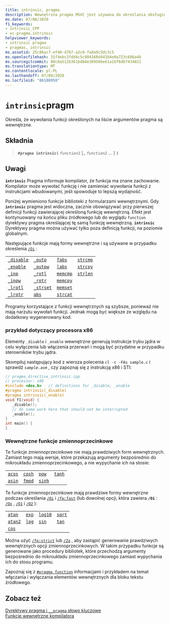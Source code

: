 ```yaml
---
title: intrinsic, pragma
description: Wewnętrzna pragma MSVC jest używana do określania obsługiwanych funkcji wewnętrznych do użycia jako elementy wewnętrzne.
ms.date: 07/08/2020
f1_keywords:
- intrinsic_CPP
- vc-pragma.intrinsic
helpviewer_keywords:
- intrinsic pragma
- pragmas, intrinsic
ms.assetid: 25c86ac7-ef40-47b7-a2c0-fada9c5dc3c5
ms.openlocfilehash: 31f4ebc2fdd4c5c984160d441b4e0a723c686a46
ms.sourcegitcommit: 80c8a512b361bd84e38958beb1a1bf6db7434021
ms.translationtype: MT
ms.contentlocale: pl-PL
ms.lasthandoff: 07/09/2020
ms.locfileid: "86180958"
---
```

# <a name="intrinsic-pragma"></a>`intrinsic`pragm

Określa, że wywołania funkcji określonych na liście argumentów pragma są wewnętrzne.

## <a name="syntax"></a>Składnia

> **`#pragma intrinsic(`** *`function1`* [**`,`** _`function2`_ ... ] **`)`**

## <a name="remarks"></a>Uwagi

**`intrinsic`** Pragma informuje kompilator, że funkcja ma znane zachowanie. Kompilator może wywołać funkcję i nie zamieniać wywołania funkcji z instrukcjami wbudowanymi, jeśli spowoduje to lepszą wydajność.

Poniżej wymieniono funkcje biblioteki z formularzami wewnętrznymi. Gdy **`intrinsic`** pragma jest widoczna, zacznie obowiązywać przy pierwszej definicji funkcji zawierającej określoną funkcję wewnętrzną. Efekt jest kontynuowany na końcu pliku źródłowego lub do wyglądu `function` dyrektywy pragma określającej tę samą funkcję wewnętrzną. **`intrinsic`** Dyrektywy pragma można używać tylko poza definicją funkcji, na poziomie globalnym.

Następujące funkcje mają formy wewnętrzne i są używane w przypadku określenia [`/Oi`](../build/reference/oi-generate-intrinsic-functions.md) :

|  |  |  |  |
|--|--|--|--|
| [`_disable`](../intrinsics/disable.md) | [`_outp`](../c-runtime-library/outp-outpw-outpd.md) | [`fabs`](../c-runtime-library/reference/fabs-fabsf-fabsl.md) | [`strcmp`](../c-runtime-library/reference/strcmp-wcscmp-mbscmp.md) |
| [`_enable`](../intrinsics/enable.md) | [`_outpw`](../c-runtime-library/outp-outpw-outpd.md) | [`labs`](../c-runtime-library/reference/abs-labs-llabs-abs64.md) | [`strcpy`](../c-runtime-library/reference/strcpy-wcscpy-mbscpy.md) |
| [`_inp`](../c-runtime-library/inp-inpw-inpd.md) | [`_rotl`](../c-runtime-library/reference/rotl-rotl64-rotr-rotr64.md) | [`memcmp`](../c-runtime-library/reference/memcmp-wmemcmp.md) | [`strlen`](../c-runtime-library/reference/strlen-wcslen-mbslen-mbslen-l-mbstrlen-mbstrlen-l.md) |
| [`_inpw`](../c-runtime-library/inp-inpw-inpd.md) | [`_rotr`](../c-runtime-library/reference/rotl-rotl64-rotr-rotr64.md) | [`memcpy`](../c-runtime-library/reference/memcpy-wmemcpy.md) |  |
| [`_lrotl`](../c-runtime-library/reference/lrotl-lrotr.md) | [`_strset`](../c-runtime-library/reference/strset-strset-l-wcsset-wcsset-l-mbsset-mbsset-l.md) | [`memset`](../c-runtime-library/reference/memset-wmemset.md) |  |
| [`_lrotr`](../c-runtime-library/reference/lrotl-lrotr.md) | [`abs`](../c-runtime-library/reference/abs-labs-llabs-abs64.md) | [`strcat`](../c-runtime-library/reference/strcat-wcscat-mbscat.md) |  |

Programy korzystające z funkcji wewnętrznych są szybsze, ponieważ nie mają narzutu wywołań funkcji. Jednak mogą być większe ze względu na dodatkowy wygenerowany kod.

### <a name="x86-specific-example"></a>przykład dotyczący procesora x86

Elementy `_disable` i `_enable` wewnętrzne generują instrukcje trybu jądra w celu wyłączenia lub włączenia przerwań i mogą być przydatne w przypadku sterowników trybu jądra.

Skompiluj następujący kod z wiersza polecenia `cl -c -FAs sample.c` i sprawdź *`sample.asm`* , czy zapoznaj się z instrukcją x86 i STI:

```cpp
// pragma_directive_intrinsic.cpp
// processor: x86
#include <dos.h>   // definitions for _disable, _enable
#pragma intrinsic(_disable)
#pragma intrinsic(_enable)
void f1(void) {
   _disable();
   // do some work here that should not be interrupted
   _enable();
}
int main() {
}
```

### <a name="intrinsic-floating-point-functions"></a>Wewnętrzne funkcje zmiennoprzecinkowe

Te funkcje zmiennoprzecinkowe nie mają prawdziwych form wewnętrznych. Zamiast tego mają wersje, które przekazują argumenty bezpośrednio do mikroukładu zmiennoprzecinkowego, a nie wypychanie ich na stosie:

|  |  |  |  |
|--|--|--|--|
| [`acos`](../c-runtime-library/reference/acos-acosf-acosl.md) | [`cosh`](../c-runtime-library/reference/cosh-coshf-coshl.md) | [`pow`](../c-runtime-library/reference/pow-powf-powl.md) | [`tanh`](../c-runtime-library/reference/tanh-tanhf-tanhl.md) |
| [`asin`](../c-runtime-library/reference/asin-asinf-asinl.md) | [`fmod`](../c-runtime-library/reference/fmod-fmodf.md) | [`sinh`](../c-runtime-library/reference/sinh-sinhf-sinhl.md) |  |

Te funkcje zmiennoprzecinkowe mają prawdziwe formy wewnętrzne podczas określania [`/Oi`](../build/reference/oi-generate-intrinsic-functions.md) i [`/fp:fast`](../build/reference/fp-specify-floating-point-behavior.md) (lub dowolnej opcji, która zawiera **`/Oi`** : [`/Ox`](../build/reference/ox-full-optimization.md) , [`/O1`](../build/reference/o1-o2-minimize-size-maximize-speed.md) i [`/O2`](../build/reference/o1-o2-minimize-size-maximize-speed.md) ):

|  |  |  |  |
|--|--|--|--|
| [`atan`](../c-runtime-library/reference/atan-atanf-atanl-atan2-atan2f-atan2l.md) | [`exp`](../c-runtime-library/reference/exp-expf.md) | [`log10`](../c-runtime-library/reference/log-logf-log10-log10f.md) | [`sqrt`](../c-runtime-library/reference/sqrt-sqrtf-sqrtl.md) |
| [`atan2`](../c-runtime-library/reference/atan-atanf-atanl-atan2-atan2f-atan2l.md) | [`log`](../c-runtime-library/reference/log-logf-log10-log10f.md) | [`sin`](../c-runtime-library/reference/sin-sinf-sinl.md) | [`tan`](../c-runtime-library/reference/tan-tanf-tanl.md) |
| [`cos`](../c-runtime-library/reference/cos-cosf-cosl.md) |  |  |  |

Można użyć [`/fp:strict`](../build/reference/fp-specify-floating-point-behavior.md) lub [`/Za`](../build/reference/za-ze-disable-language-extensions.md) , aby zastąpić generowanie prawdziwych wewnętrznych opcji zmiennoprzecinkowych. W takim przypadku funkcje są generowane jako procedury bibliotek, które przechodzą argumenty bezpośrednio do mikroukładu zmiennoprzecinkowego zamiast wypychania ich do stosu programu.

Zapoznaj się z [`#pragma function`](../preprocessor/function-c-cpp.md) informacjami i przykładem na temat włączania i wyłączania elementów wewnętrznych dla bloku tekstu źródłowego.

## <a name="see-also"></a>Zobacz też

[Dyrektywy pragma i `__pragma` słowo kluczowe](../preprocessor/pragma-directives-and-the-pragma-keyword.md)\
[Funkcje wewnętrzne kompilatora](../intrinsics/compiler-intrinsics.md)
